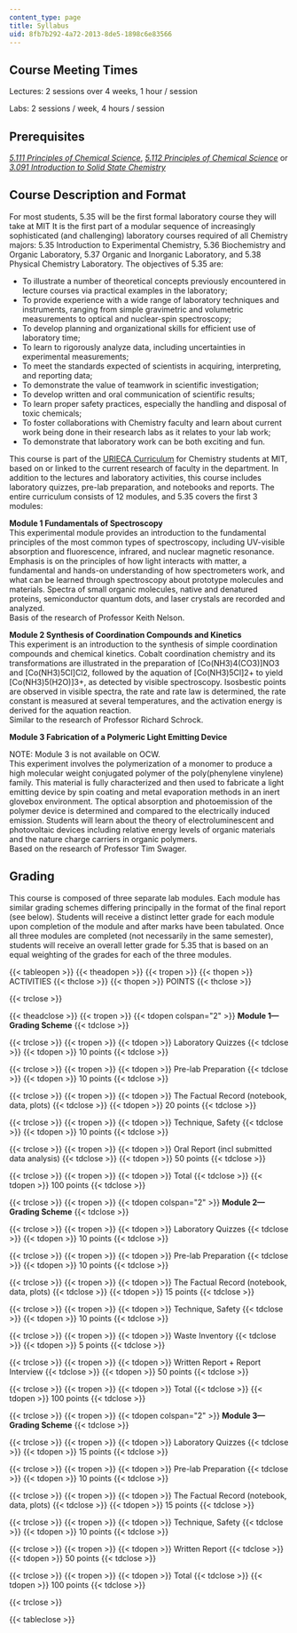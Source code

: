 ```yaml
---
content_type: page
title: Syllabus
uid: 8fb7b292-4a72-2013-8de5-1898c6e83566
---
```


Course Meeting Times
--------------------

Lectures: 2 sessions over 4 weeks, 1 hour / session

Labs: 2 sessions / week, 4 hours / session

Prerequisites
-------------

[_5.111 Principles of Chemical Science_](/courses/5-111-principles-of-chemical-science-fall-2008), [_5.112 Principles of Chemical Science_](/courses/5-112-principles-of-chemical-science-fall-2005) or [_3.091 Introduction to Solid State Chemistry_](/courses/3-091sc-introduction-to-solid-state-chemistry-fall-2010)

Course Description and Format
-----------------------------

For most students, 5.35 will be the first formal laboratory course they will take at MIT It is the first part of a modular sequence of increasingly sophisticated (and challenging) laboratory courses required of all Chemistry majors: 5.35 Introduction to Experimental Chemistry, 5.36 Biochemistry and Organic Laboratory, 5.37 Organic and Inorganic Laboratory, and 5.38 Physical Chemistry Laboratory. The objectives of 5.35 are:

*   To illustrate a number of theoretical concepts previously encountered in lecture courses via practical examples in the laboratory;
*   To provide experience with a wide range of laboratory techniques and instruments, ranging from simple gravimetric and volumetric measurements to optical and nuclear-spin spectroscopy;
*   To develop planning and organizational skills for efficient use of laboratory time;
*   To learn to rigorously analyze data, including uncertainties in experimental measurements;
*   To meet the standards expected of scientists in acquiring, interpreting, and reporting data;
*   To demonstrate the value of teamwork in scientific investigation;
*   To develop written and oral communication of scientific results;
*   To learn proper safety practices, especially the handling and disposal of toxic chemicals;
*   To foster collaborations with Chemistry faculty and learn about current work being done in their research labs as it relates to your lab work;
*   To demonstrate that laboratory work can be both exciting and fun.

This course is part of the [URIECA Curriculum](http://web.mit.edu/chemistry/www/academic/urieca.html) for Chemistry students at MIT, based on or linked to the current research of faculty in the department. In addition to the lectures and laboratory activities, this course includes laboratory quizzes, pre-lab preparation, and notebooks and reports. The entire curriculum consists of 12 modules, and 5.35 covers the first 3 modules:

**Module 1 Fundamentals of Spectroscopy**  
This experimental module provides an introduction to the fundamental principles of the most common types of spectroscopy, including UV-visible absorption and fluorescence, infrared, and nuclear magnetic resonance. Emphasis is on the principles of how light interacts with matter, a fundamental and hands-on understanding of how spectrometers work, and what can be learned through spectroscopy about prototype molecules and materials. Spectra of small organic molecules, native and denatured proteins, semiconductor quantum dots, and laser crystals are recorded and analyzed.  
Basis of the research of Professor Keith Nelson.

**Module 2 Synthesis of Coordination Compounds and Kinetics**  
This experiment is an introduction to the synthesis of simple coordination compounds and chemical kinetics. Cobalt coordination chemistry and its transformations are illustrated in the preparation of \[Co(NH3)4(CO3)\]NO3 and \[Co(NH3)5Cl\]Cl2, followed by the aquation of \[Co(NH3)5Cl\]2+ to yield \[Co(NH3)5(H2O)\]3+, as detected by visible spectroscopy. Isosbestic points are observed in visible spectra, the rate and rate law is determined, the rate constant is measured at several temperatures, and the activation energy is derived for the aquation reaction.  
Similar to the research of Professor Richard Schrock.

**Module 3 Fabrication of a Polymeric Light Emitting Device**

NOTE: Module 3 is not available on OCW.  
This experiment involves the polymerization of a monomer to produce a high molecular weight conjugated polymer of the poly(phenylene vinylene) family. This material is fully characterized and then used to fabricate a light emitting device by spin coating and metal evaporation methods in an inert glovebox environment. The optical absorption and photoemission of the polymer device is determined and compared to the electrically induced emission. Students will learn about the theory of electroluminescent and photovoltaic devices including relative energy levels of organic materials and the nature charge carriers in organic polymers.  
Based on the research of Professor Tim Swager.

Grading
-------

This course is composed of three separate lab modules. Each module has similar grading schemes differing principally in the format of the final report (see below). Students will receive a distinct letter grade for each module upon completion of the module and after marks have been tabulated. Once all three modules are completed (not necessarily in the same semester), students will receive an overall letter grade for 5.35 that is based on an equal weighting of the grades for each of the three modules.

{{< tableopen >}}
{{< theadopen >}}
{{< tropen >}}
{{< thopen >}}
ACTIVITIES
{{< thclose >}}
{{< thopen >}}
POINTS
{{< thclose >}}

{{< trclose >}}

{{< theadclose >}}
{{< tropen >}}
{{< tdopen colspan="2" >}}
**Module 1—Grading Scheme**
{{< tdclose >}}

{{< trclose >}}
{{< tropen >}}
{{< tdopen >}}
Laboratory Quizzes
{{< tdclose >}}
{{< tdopen >}}
10 points
{{< tdclose >}}

{{< trclose >}}
{{< tropen >}}
{{< tdopen >}}
Pre-lab Preparation
{{< tdclose >}}
{{< tdopen >}}
10 points
{{< tdclose >}}

{{< trclose >}}
{{< tropen >}}
{{< tdopen >}}
The Factual Record (notebook, data, plots)
{{< tdclose >}}
{{< tdopen >}}
20 points
{{< tdclose >}}

{{< trclose >}}
{{< tropen >}}
{{< tdopen >}}
Technique, Safety
{{< tdclose >}}
{{< tdopen >}}
10 points
{{< tdclose >}}

{{< trclose >}}
{{< tropen >}}
{{< tdopen >}}
Oral Report (incl submitted data analysis)
{{< tdclose >}}
{{< tdopen >}}
50 points
{{< tdclose >}}

{{< trclose >}}
{{< tropen >}}
{{< tdopen >}}
Total
{{< tdclose >}}
{{< tdopen >}}
100 points
{{< tdclose >}}

{{< trclose >}}
{{< tropen >}}
{{< tdopen colspan="2" >}}
**Module 2—Grading Scheme**
{{< tdclose >}}

{{< trclose >}}
{{< tropen >}}
{{< tdopen >}}
Laboratory Quizzes
{{< tdclose >}}
{{< tdopen >}}
10 points
{{< tdclose >}}

{{< trclose >}}
{{< tropen >}}
{{< tdopen >}}
Pre-lab Preparation
{{< tdclose >}}
{{< tdopen >}}
10 points
{{< tdclose >}}

{{< trclose >}}
{{< tropen >}}
{{< tdopen >}}
The Factual Record (notebook, data, plots)
{{< tdclose >}}
{{< tdopen >}}
15 points
{{< tdclose >}}

{{< trclose >}}
{{< tropen >}}
{{< tdopen >}}
Technique, Safety
{{< tdclose >}}
{{< tdopen >}}
10 points
{{< tdclose >}}

{{< trclose >}}
{{< tropen >}}
{{< tdopen >}}
Waste Inventory
{{< tdclose >}}
{{< tdopen >}}
5 points
{{< tdclose >}}

{{< trclose >}}
{{< tropen >}}
{{< tdopen >}}
Written Report + Report Interview
{{< tdclose >}}
{{< tdopen >}}
50 points
{{< tdclose >}}

{{< trclose >}}
{{< tropen >}}
{{< tdopen >}}
Total
{{< tdclose >}}
{{< tdopen >}}
100 points
{{< tdclose >}}

{{< trclose >}}
{{< tropen >}}
{{< tdopen colspan="2" >}}
**Module 3—Grading Scheme**
{{< tdclose >}}

{{< trclose >}}
{{< tropen >}}
{{< tdopen >}}
Laboratory Quizzes
{{< tdclose >}}
{{< tdopen >}}
15 points
{{< tdclose >}}

{{< trclose >}}
{{< tropen >}}
{{< tdopen >}}
Pre-lab Preparation
{{< tdclose >}}
{{< tdopen >}}
10 points
{{< tdclose >}}

{{< trclose >}}
{{< tropen >}}
{{< tdopen >}}
The Factual Record (notebook, data, plots)
{{< tdclose >}}
{{< tdopen >}}
15 points
{{< tdclose >}}

{{< trclose >}}
{{< tropen >}}
{{< tdopen >}}
Technique, Safety
{{< tdclose >}}
{{< tdopen >}}
10 points
{{< tdclose >}}

{{< trclose >}}
{{< tropen >}}
{{< tdopen >}}
Written Report
{{< tdclose >}}
{{< tdopen >}}
50 points
{{< tdclose >}}

{{< trclose >}}
{{< tropen >}}
{{< tdopen >}}
Total
{{< tdclose >}}
{{< tdopen >}}
100 points
{{< tdclose >}}

{{< trclose >}}

{{< tableclose >}}